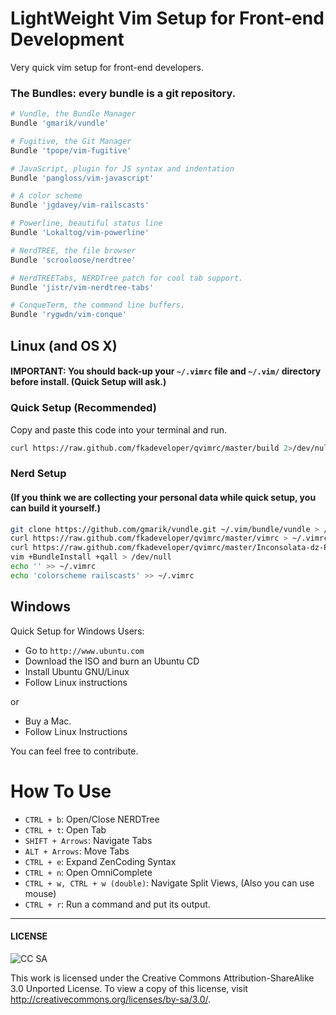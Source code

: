 LightWeight Vim Setup for Front-end Development
===============================================

Very quick vim setup for front-end developers.

### The Bundles: every bundle is a git repository.
```bash
# Vundle, the Bundle Manager
Bundle 'gmarik/vundle'

# Fugitive, the Git Manager
Bundle 'tpope/vim-fugitive'

# JavaScript, plugin for JS syntax and indentation
Bundle 'pangloss/vim-javascript'

# A color scheme
Bundle 'jgdavey/vim-railscasts'

# Powerline, beautiful status line
Bundle 'Lokaltog/vim-powerline'

# NerdTREE, the file browser
Bundle 'scrooloose/nerdtree'

# NerdTREETabs, NERDTree patch for cool tab support.
Bundle 'jistr/vim-nerdtree-tabs'

# ConqueTerm, the command line buffers.
Bundle 'rygwdn/vim-conque'
```

## Linux (and OS X)

#### IMPORTANT: You should back-up your `~/.vimrc` file and `~/.vim/` directory before install. (Quick Setup will ask.)

### Quick Setup (Recommended)

Copy and paste this code into your terminal and run.

```bash
curl https://raw.github.com/fkadeveloper/qvimrc/master/build 2>/dev/null > /tmp/build.sh && chmod +x /tmp/build.sh && /tmp/build.sh
```

### Nerd Setup 
#### (If you think we are collecting your personal data while quick setup, you can build it yourself.)

```bash
git clone https://github.com/gmarik/vundle.git ~/.vim/bundle/vundle > /dev/null
curl https://raw.github.com/fkadeveloper/qvimrc/master/vimrc > ~/.vimrc
curl https://raw.github.com/fkadeveloper/qvimrc/master/Inconsolata-dz-Powerline.otf > ~/.fonts/Inconsolata-dz-Powerline.otf
vim +BundleInstall +qall > /dev/null
echo '' >> ~/.vimrc
echo 'colorscheme railscasts' >> ~/.vimrc
```

## Windows

Quick Setup for Windows Users:

 * Go to `http://www.ubuntu.com`
 * Download the ISO and burn an Ubuntu CD
 * Install Ubuntu GNU/Linux
 * Follow Linux instructions

or

 * Buy a Mac.
 * Follow Linux Instructions

You can feel free to contribute.

# How To Use

 * `CTRL + b`: Open/Close NERDTree
 * `CTRL + t`: Open Tab
 * `SHIFT + Arrows`: Navigate Tabs
 * `ALT + Arrows`: Move Tabs
 * `CTRL + e`: Expand ZenCoding Syntax
 * `CTRL + n`: Open OmniComplete
 * `CTRL + w, CTRL + w (double)`: Navigate Split Views, (Also you can use mouse)
 * `CTRL + r`: Run a command and put its output.

----
#### LICENSE

![CC SA](http://i.creativecommons.org/l/by-sa/3.0/88x31.png)

This work is licensed under the Creative Commons Attribution-ShareAlike 3.0 Unported License. To view a copy of this license, visit http://creativecommons.org/licenses/by-sa/3.0/.